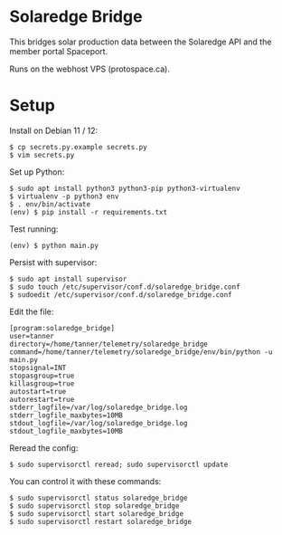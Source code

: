 # Solaredge Bridge

This bridges solar production data between the Solaredge API and the member portal Spaceport.

Runs on the webhost VPS (protospace.ca).

# Setup

Install on Debian 11 / 12:

```
$ cp secrets.py.example secrets.py
$ vim secrets.py
```

Set up Python:

```
$ sudo apt install python3 python3-pip python3-virtualenv
$ virtualenv -p python3 env
$ . env/bin/activate
(env) $ pip install -r requirements.txt
```

Test running:

```
(env) $ python main.py
```

Persist with supervisor:

```
$ sudo apt install supervisor
$ sudo touch /etc/supervisor/conf.d/solaredge_bridge.conf
$ sudoedit /etc/supervisor/conf.d/solaredge_bridge.conf
```

Edit the file:

```
[program:solaredge_bridge]
user=tanner
directory=/home/tanner/telemetry/solaredge_bridge
command=/home/tanner/telemetry/solaredge_bridge/env/bin/python -u main.py
stopsignal=INT
stopasgroup=true
killasgroup=true
autostart=true
autorestart=true
stderr_logfile=/var/log/solaredge_bridge.log
stderr_logfile_maxbytes=10MB
stdout_logfile=/var/log/solaredge_bridge.log
stdout_logfile_maxbytes=10MB
```

Reread the config:

```
$ sudo supervisorctl reread; sudo supervisorctl update
```

You can control it with these commands:

```
$ sudo supervisorctl status solaredge_bridge
$ sudo supervisorctl stop solaredge_bridge
$ sudo supervisorctl start solaredge_bridge
$ sudo supervisorctl restart solaredge_bridge
```
